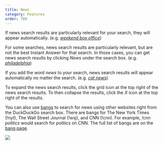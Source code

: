 ```yaml
---
title: News
category: Features
order: 708
---
```

<p>If news search results are particularly relevant for your search, they will appear automatically. (e.g. <a href="https://duckduckgo.com/?q=weekend+box+office"><em>weekend box office</em></a>)</p>

<p>For some searches, news search results are particularly relevant, but are not the best Instant Answer for that search. In those cases, you can get news search results by clicking <em>News</em> under the search box. (e.g. <a href="https://duckduckgo.com/?q=philadelphia"><em>philadelphia</em></a>)</p>

<p>If you add the word <em>news</em> to your search, news search results will appear automatically no matter the search. (e.g. <a href="https://duckduckgo.com/?q=cat+news"><em>cat news</em></a>)</p>

<p>To expand the news search results, click the grid icon at the top right of the news search results. To then collapse the results, click the <em>X</em> icon at the top right of the results.</p>

<p>You can also use <a href="https://duckduckgo.com/bang">bangs</a> to search for news using other websites right from the DuckDuckGo search box. There are bangs for The New York Times (!nyt), The Wall Street Journal (!wsj), and CNN (!cnn). For example, <em>!cnn politics</em> would search for <em>politics</em> on CNN. The full list of bangs are on the <a href="https://duckduckgo.com/bang">bang page</a>.</p>

<img src="../images/2207b1ad995926af41d5e366278f0f5c.png">